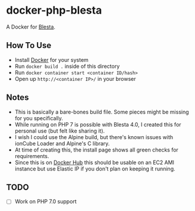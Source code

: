 # docker-php-blesta

A Docker for [Blesta](https://www.blesta.com).

## How To Use

* Install [Docker](https://www.docker.com) for your system
* Run `docker build .` inside of this directory
* Run `docker container start <container ID/hash>`
* Open up `http://<container IP>/` in your browser

## Notes

* This is basically a bare-bones build file.  Some pieces might be missing for you specifically.
* While running on PHP 7 is possible with Blesta 4.0, I created this for personal use (but felt like sharing it).
* I wish I could use the Alpine build, but there's known issues with ionCube Loader and Alpine's C library.
* At time of creating this, the install page shows all green checks for requirements.
* Since this is on [Docker Hub](https://hub.docker.com/r/velaware/docker-php-blesta/) this should be usable on an EC2 AMI instance but use Elastic IP if you don't plan on keeping it running.

## TODO

- [ ] Work on PHP 7.0 support

